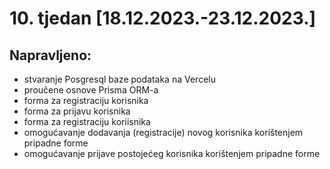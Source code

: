 # 10. tjedan [18.12.2023.-23.12.2023.]

## Napravljeno:

- stvaranje Posgresql baze podataka na Vercelu
- proučene osnove Prisma ORM-a
- forma za registraciju korisnika
- forma za prijavu korisnika
- forma za registraciju koriisnika
- omogućavanje dodavanja (registracije) novog korisnika korištenjem pripadne forme
- omogućavanje prijave postojećeg korisnika korištenjem pripadne forme